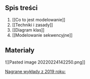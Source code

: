 ## Spis treści
1. [[Co to jest modelowanie]]
2. [[Techniki i zasady]]
3. [[Diagram klas]]
4. [[Modelowanie sekwencyjne]]

## Materiały
![[Pasted image 20220224142250.png]]

[Nagrane wykłady z 2019 roku:](https://l.messenger.com/l.php?u=https%3A%2F%2Fwww.youtube.com%2Fwatch%3Fv%3DQ64hI8E3kic%26list%3DPLsrWPGz39b95uZbmLfGzZJdm-x_Yygh2o%26index%3D1&h=AT3C2HgAjk7nR_55DStzTg15VgzGQGj3s8DaYhQOoqmbe1lcrKeYPsjzgbs7nK-K_8rU3usWHmffVEqtmYrKVKF6vf0Ty-6fXSVdLFFaV723016mv80z5JlAxktet52noUa2v34PJgJiEg)